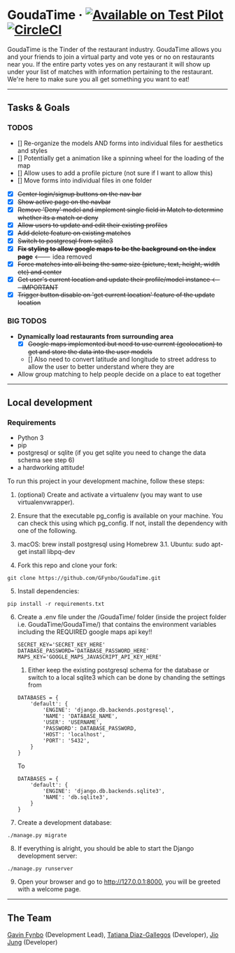 # GoudaTime &middot; [![Available on Test Pilot](https://img.shields.io/badge/available_on-Test_Pilot-0996F8.svg)](https://goudatime.com/)[![CircleCI](https://circleci.com/gh/GFynbo/GoudaTime/tree/master.svg?style=svg)](https://circleci.com/gh/GFynbo/GoudaTime/tree/master)

GoudaTime is the Tinder of the restaurant industry. GoudaTime allows you and your friends to join a virtual party and vote yes or no on restaurants near you. If the entire party votes yes on any restaurant it will show up under your list of matches with information pertaining to the restaurant. We're here to make sure you all get something you want to eat!

---

## Tasks & Goals
### TODOS
* [] Re-organize the models AND forms into individual files for aesthetics and styles
* [] Potentially get a animation like a spinning wheel for the loading of the map
* [] Allow uses to add a profile picture (not sure if I want to allow this)
* [] Move forms into individual files in one folder
* [x] ~~Center login/signup buttons on the nav bar~~
* [x] ~~Show active page on the navbar~~
* [x] ~~Remove 'Deny' model and implement single field in Match to determine whether its a match or deny~~
* [x] ~~Allow users to update and edit their existing profiles~~
* [x] ~~Add delete feature on existing matches~~
* [x] ~~Switch to postgresql from sqlite3~~
* [x] ~~**Fix styling to allow google maps to be the background on the index page**~~ <--- idea removed
* [x] ~~Force matches into all being the same size (picture, text, height, width etc) and center~~
* [x] ~~Get user's current location and update their profile/model instance <--- IMPORTANT~~
* [x] ~~Trigger button disable on 'get current location' feature of the update location~~

### BIG TODOS
* **Dynamically load restaurants from surrounding area**
    * [x] ~~Google maps implemented but need to use current (geolocation) to get and store the data into the user models~~
    * [] Also need to convert latitude and longitude to street address to allow the user to better understand where they are
* Allow group matching to help people decide on a place to eat together

---

## Local development

### Requirements
* Python 3
* pip
* postgresql or sqlite (if you get sqlite you need to change the data schema see step 6)
* a hardworking attitude!

To run this project in your development machine, follow these steps:

1. (optional) Create and activate a virtualenv (you may want to use virtualenvwrapper).

2. Ensure that the executable pg_config is available on your machine. You can check this using which pg_config. If not, install the dependency with one of the following.

3. macOS: brew install postgresql using Homebrew
3.1. Ubuntu: sudo apt-get install libpq-dev

4. Fork this repo and clone your fork:
~~~
git clone https://github.com/GFynbo/GoudaTime.git
~~~

5. Install dependencies:
~~~
pip install -r requirements.txt
~~~

6. Create a .env file under the /GoudaTime/ folder (inside the project folder i.e. GoudaTime/GoudaTime/) that contains the environment variables including the REQUIRED google maps api key!!
    ~~~
    SECRET_KEY='SECRET_KEY_HERE'
    DATABASE_PASSWORD='DATABASE_PASSWORD_HERE'
    MAPS_KEY='GOOGLE_MAPS_JAVASCRIPT_API_KEY_HERE'
    ~~~

    1. Either keep the existing postgresql schema for the database or switch to a local sqlite3 which can be done by chanding the settings from

    ~~~
    DATABASES = {
        'default': {
            'ENGINE': 'django.db.backends.postgresql',
            'NAME': 'DATABASE_NAME',
            'USER': 'USERNAME',
            'PASSWORD': DATABASE_PASSWORD,
            'HOST': 'localhost',
            'PORT': '5432',
        }
    }
    ~~~

    To

    ~~~
    DATABASES = {
        'default': {
            'ENGINE': 'django.db.backends.sqlite3',
            'NAME': 'db.sqlite3',
        }
    }
    ~~~

7. Create a development database:
~~~
./manage.py migrate
~~~

8. If everything is alright, you should be able to start the Django development server:
~~~
./manage.py runserver
~~~

9. Open your browser and go to http://127.0.0.1:8000, you will be greeted with a welcome page.

---

## The Team

[Gavin Fynbo](https://gavinfynbo.com) (Development Lead), [Tatiana Diaz-Gallegos](https://tatianaodg.com) (Developer), [Jio Jung](https://github.com/jungjio) (Developer)
